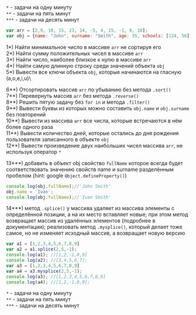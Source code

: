 `*` - задачи на одну минуту\
`**` - задачи на пять минут\
`***`  - задачи на десять минут

```js
var arr = [2,9, 10, 15, 23, 14, -5, 4, 15, -1, 6, 10];
var obj = {name: "John", surname: "Smith", age: 35, schools: [124, 56], birthday: '1983-10-23'};
```

1*) Найти минимальное число в массиве `arr` не сортируя его\
2*) Найти сумму положительных чисел в  массиве `arr`\
3*) Найти число, наиболее близкое к нулю в массиве `arr`\
4*) Найти самую длинную строку среди значений объекта `obj`\
5*) Вывести все ключи объекта `obj`, которые начинаются на гласную (a,o,e,i,u)\

6**) Отсортировать массив `arr` по убыванию без метода `.sort()`\
7**) Перевернуть массив `arr` без метода `.reverse()`\
8**) Решить пятую задачу без `for in` и метода `.filter()`\
9**) Вывести буквы из которых можно составить `obj.name` и `obj.surname` без повторений\
10**) Вывести из массива `arr` все числа, которые встречаются в нём более одного раза\
11**) Вывести количество дней, которые остались до дня рождения пользователя записанного в объекте `obj`\
12**) Вывести произведение двух наибольших чисел массива `arr`, не используя оператор `*`

13***) добавить в объект obj свойство `fullName` которое всегда будет соответствовать значению свойств name и surname разделённым пробелом (hint: google `Object.defineProperty()`)

```js
console.log(obj.fullName);//'John Smith'
obj.name = 'Ivan';
console.log(obj.fullName);//'Ivan Smith'
```

14***) метод `.splice()` у массива удаляет из массива элементы с определённой позиции, а на их место вставляет новые; при этом метод возвращает массив из удалённых элементов (подробнее в документации);
реализовать метод `.mysplice()`, который делает тоже самое, но не изменяет исходный массив, а возвращает новую версию

```js
var a1 = [1,2,3,4,5,6,7,8,9]
var a2 = a1.splice(2,5,-1);
console.log(a1); //[1,2,-1,8,9]
console.log(a2); //[3,4,5,6,7];
var a3 = [1,2,3,4,5,6,7,8,9]
var a4 = a3.mysplice(2,5,-1);
console.log(a3); //[1,2,3,4,5,6,7,8,9]
console.log(a4); //[1,2,-1,8,9];
```


`*` - задачи на одну минуту\
`**` - задачи на пять минут\
`***`  - задачи на десять минут
